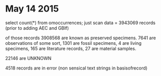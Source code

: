 # May 14 2015

select count(*) from omoccurrences; just scan data = 3943069 records (prior to adding AEC and GBIf)

of those records 3908568 are known as preserved specimens. 7641 are observations of some sort, 1301 are fossil specimens, 4 are living specimens, 165 are literature records, 27 are material samples.

22146 are UNKNOWN

4518 records are in error (non sensical text strings in basisofrecord)






